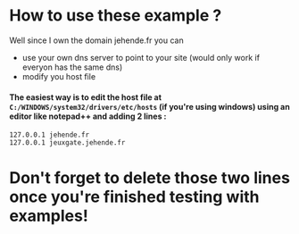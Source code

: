 # How to use these example ?

Well since I own the domain jehende.fr you can 
 - use your own dns server to point to your site (would only work if everyon has the same dns)
 - modify you host file

#### The easiest way is to edit the host file at `C:/WINDOWS/system32/drivers/etc/hosts` (if you're using windows) using an editor like notepad++ and adding 2 lines :
```
127.0.0.1 jehende.fr
127.0.0.1 jeuxgate.jehende.fr
```

# Don't forget to delete those two lines once you're finished testing with examples!